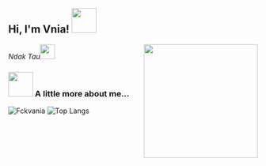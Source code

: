 <h2> Hi, I'm Vnia! <img src="https://media.giphy.com/media/mGcNjsfWAjY5AEZNw6/giphy.gif" width="50"></h2>
<img align='right' src="https://media.giphy.com/media/ieyl9zmCjO4b4t6qoY/giphy.gif" width="230">
<p><em>Ndak Tau<img src="https://media.giphy.com/media/WUlplcMpOCEmTGBtBW/giphy.gif" width="30"> 
</em></p>

### <img src="https://media.giphy.com/media/VgCDAzcKvsR6OM0uWg/giphy.gif" width="50"> A little more about me...  

![Fckvania](https://github-readme-stats.vercel.app/api?username=fckvania&layout=compact&theme=tokyonight)
![Top Langs](https://github-readme-stats.vercel.app/api/top-langs/?username=fckvania&count_private=true&show_icons=true&theme=tokyonight)

